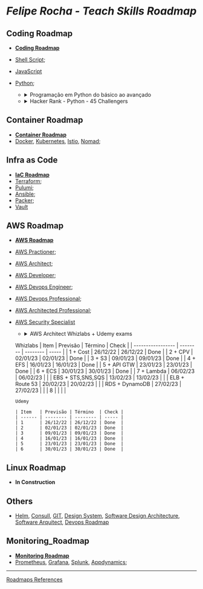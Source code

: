 # _Felipe Rocha - Teach Skills Roadmap_

## Coding Roadmap
  - **[Coding Roadmap](https://github.com/Furipe09/AboutMe/blob/Master/Coding_Roadmap.md)**
  - [Shell Script]();
  - [JavaScript]()
  - [Python](https://roadmap.sh/python);
  
    - <details><summary>Programação em Python do básico ao avançado</summary>

        | Seção       | Previsão    | Término     | Check |
        | ----------- | ----------- | ----------- | ----- |
        | 1, 2 e 5    | 26/12/22    |  22/12/22   | Done  |
        | 3, 4 e 6    | 02/01/23    |  27/12/22   | Done  |
        | 7           | 09/01/23    |  09/01/22   | Done  |
        | 8           | 16/01/23    |  13/01/22   | Done  |
        | 9 e 11      | 23/01/23    |  15/01/22   | Done  |
        | 10          | 30/01/23    |  15/01/22   | Done  |
        | 12          | 06/02/23    |  23/01/22   | Done  |
        | 16          | 06/02/23    |  30/01/22   | Done  |
        | 17          | 13/02/23    |  06/02/22   |       |
        | 13          | 20/02/23    |  13/02/22   |       |
        | 14 e 15     | 27/02/23    |  20/02/22   |       |
        | 18 e 19     | 06/03/23    |  27/02/22   |       |
        | 20          | 13/03/23    |  06/03/22   |       |
        | 21 e 22     | 20/03/23    |  13/03/22   |       |
        | 23 e 24     | 27/03/23    |  20/03/22   |       |
        | 25, 26 e 27 | 10/04/23    |  27/03/22   |       |

      </details> 
    - <details><summary>Hacker Rank - Python - 45 Challengers</summary>

        | Quantity | Previsão | Término  | Check |
        | -------- | -------- | -------- | ----- |
        |    3/45  | 26/12/22 | 22/12/22 | Done  |
        |    6/45  | 02/01/23 | 22/12/22 | Done  |
        |    9/45  | 09/01/23 | 27/12/22 | Done  |
        |    12/45 | 16/01/23 | 27/12/22 | Done  |
        |    15/45 | 23/01/23 | 27/12/22 | Done  |
        |    18/45 | 30/01/23 | 27/12/22 | Done  |
        |    21/45 | 06/02/23 | 27/12/22 | Done  |
        |    24/45 | 13/02/23 | 27/12/22 | Done  |
        |    27/45 | 20/02/23 | 16/01/22 | Done  |
        |    30/45 | 27/02/23 | 23/01/22 | Done  |
        |    33/45 | 06/03/23 | 29/01/22 | Done  |
        |    36/45 | 13/03/23 | 06/02/22 |       |
        |    39/45 | 20/03/23 | 13/02/22 |       |
        |    42/45 | 27/03/23 | 20/02/22 |       |
        |    45/45 | 03/04/23 | 27/02/22 |       |

      </details> 
  
## Container Roadmap
  - **[Container Roadmap](https://github.com/Furipe09/AboutMe/blob/Master/Container_Roadmap.md)** 
  - [Docker](#docker), [Kubernetes](#kubernetes), [Istio](#istio), [Nomad](#nomad);
  
## Infra as Code
  - **[IaC Roadmap](https://github.com/Furipe09/AboutMe/blob/Master/IaC_Roadmap.md)** 
  - [Terraform](#terraform);
  - [Pulumi](#Pulumi);
  - [Ansible](#ansible);
  - [Packer](#packer);
  - [Vault](#vault)
  
## AWS Roadmap
  - **[AWS Roadmap](https://github.com/Furipe09/AboutMe/blob/Master/AWS_Roadmap.md)** 
  - [AWS Practioner](#awspractioner);
  - [AWS Architect](#awsarchitect);
  - [AWS Developer](#awsdeveloper);
  - [AWS Devops Engineer](#awsdevopsprofessional);
  - [AWS Devops Professional](#awsdevopsprofessional);
  - [AWS Architected Professional](#awsarchitectedprofessional);
  - [AWS Security Specialist](#awssecurityspecialist)
  
      - <details><summary>AWS Architect Whizlabs + Udemy exams</summary>

       Whizlabs
        | Item              | Previsão | Término  | Check |
        | ----------------- | -------- | -------- | ----- |
        | 1 + Cost          | 26/12/22 | 26/12/22 | Done  |
        | 2 + CPV           | 02/01/23 | 02/01/23 | Done  |
        | 3 + S3            | 09/01/23 | 09/01/23 | Done  |
        | 4 + EFS           | 16/01/23 | 16/01/23 | Done  |
        | 5 + API GTW       | 23/01/23 | 23/01/23 | Done  |
        | 6 + ECS           | 30/01/23 | 30/01/23 | Done  |
        | 7 + Lambda        | 06/02/23 | 06/02/23 |       |
        | EBS + STS,SNS,SQS | 13/02/23 | 13/02/23 |       |
        | ELB + Route 53    | 20/02/23 | 20/02/23 |       |
        | RDS + DynamoDB    | 27/02/23 | 27/02/23 |       |
        | 8                 |          |          |       |

        Udemy
  
        | Item   | Previsão | Término  | Check |
        | ------ | -------- | -------- | ----- |
        | 1      | 26/12/22 | 26/12/22 | Done  |
        | 2      | 02/01/23 | 02/01/23 | Done  |
        | 3      | 09/01/23 | 09/01/23 | Done  |
        | 4      | 16/01/23 | 16/01/23 | Done  |
        | 5      | 23/01/23 | 23/01/23 | Done  |
        | 6      | 30/01/23 | 30/01/23 | Done  |
  
      </details> 

  
## Linux Roadmap
  - **In Construction**

## Others
  - [Helm](https://github.com/badtuxx/DescomplicandoHelm), [Consull](https://www.hashicorp.com/certification/consul-associate), [GIT](), [Design System](https://roadmap.sh/design-system), [Software Design Architecture](https://roadmap.sh/software-design-architecture), [Software Arquitect](https://roadmap.sh/software-architect), [Devops Roadmap](https://roadmap.sh/devops)

## Monitoring_Roadmap
  - **[Monitoring Roadmap](https://github.com/Furipe09/AboutMe/blob/Master/Observability_Roadmap.md)** 
  - [Prometheus](), [Grafana](), [Splunk](), [Appdynamics]();

---
[Roadmaps References](https://roadmap.sh/)
